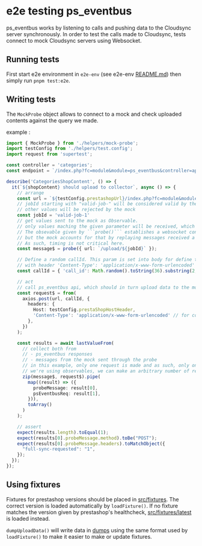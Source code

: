 # e2e testing ps_eventbus

ps_eventbus works by listening to calls and pushing data to the Cloudsync server synchronously.
In order to test the calls made to Cloudsync, tests connect to mock Cloudsync servers using Websocket.

## Running tests

First start e2e environment in ```e2e-env``` (see e2e-env [README.md](../e2e-env/README.md)) then simply run ```pnpm test:e2e```.

## Writing tests

The `MockProbe` object allows to connect to a mock and check uploaded contents against the query we made.

example :
```typescript
import { MockProbe } from './helpers/mock-probe';
import testConfig from './helpers/test.config';
import request from 'supertest';

const controller = 'categories';
const endpoint = `/index.php?fc=module&module=ps_eventbus&controller=apiShopContent&shop_content=${shopContent}&limit=5`;

describe('CategoriesShopContent', () => {
  it(`${shopContent} should upload to collector`, async () => {
    // arrange
    const url = `${testConfig.prestashopUrl}/index.php?fc=module&module=ps_eventbus&controller=apiShopContent&shop_content=${shopContent}&limit=5&full=1&job_id=${jobId}`;
    // jobId starting with "valid-job-" will be considered valid by the mock sync-api and will always return 201;
    // other values will be rejected by the mock
    const jobId = 'valid-job-1'
    // get values sent to the mock as Observable.
    // only values maching the given parameter will be received, which allows to exclude values sent by other tests.
    // The obsevable given by ```probe()``` establishes a websocket connection with the mock only on first subscribe,
    // but the mock accounts for that by replaying messages received a few seconds before.
    // As such, timing is not critical here.
    const message$ = probe({ url: `/upload/${jobId}` });

    // Define a random callId. This param is set into body for define the compat with PHP 5.6,
    // with header 'Content-Type': 'application/x-www-form-urlencoded'
    const callId = { 'call_id': Math.random().toString(36).substring(2, 11) };

    // act
    // call ps_eventbus api, which should in turn upload data to the mock.
    const request$ = from(
      axios.post(url, callId, {
        headers: {
          Host: testConfig.prestaShopHostHeader,
          'Content-Type': 'application/x-www-form-urlencoded' // for compat PHP 5.6
        },
      })
    );

    const results = await lastValueFrom(
      // collect both from
      // - ps_eventbus responses
      // - messages from the mock sent through the probe
      // in this example, only one request is made and as such, only one message should be received, but because
      // we're using observables, we can make an arbitrary number of requests.
      zip(message$, request$).pipe(
        map((result) => ({
          probeMessage: result[0],
          psEventbusReq: result[1],
        })),
        toArray()
      )
    );

    // assert
    expect(results.length).toEqual(1);
    expect(results[0].probeMessage.method).toBe("POST");
    expect(results[0].probeMessage.headers).toMatchObject({
      "full-sync-requested": "1",
    });
  });
});
```

## Using fixtures

Fixtures for prestashop versions should be placed in [src/fixtures](V2/src/data/fixtures). The correct version is loaded 
automatically by ```loadFixture()```. If no fixture matches the version given by prestashop's healthcheck,
[src/fixtures/latest](V2/src/data/fixtures/latest) is loaded instead.

```dumpUploadData()``` will write data in [dumps](dumps) using the same format used by ```loadFixture()```
to make it easier to make or update fixtures.
